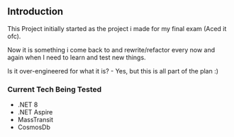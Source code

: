 ## Introduction

This Project initially started as the project i made for my final exam (Aced it ofc).

Now it is something i come back to and rewrite/refactor every now and again when I need to learn and test new things. 

Is it over-engineered for what it is? - Yes, but this is all part of the plan :)

### Current Tech Being Tested

* .NET 8
* .NET Aspire
* MassTransit
* CosmosDb
